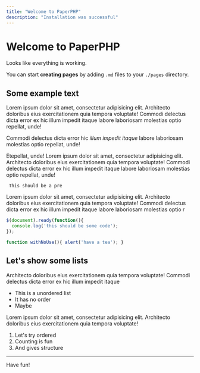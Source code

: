 ```yaml
---
title: "Welcome to PaperPHP"
description: "Installation was successful"
---
```


# Welcome to PaperPHP

Looks like everything is working. 

You can start **creating pages** by adding `.md` files to your `./pages` directory.

## Some example text

Lorem ipsum dolor sit amet, consectetur adipisicing elit. Architecto doloribus eius exercitationem quia tempora voluptate! Commodi delectus dicta error ex hic illum impedit itaque labore laboriosam molestias optio repellat, unde!

Commodi delectus dicta error hic _illum impedit itaque_ labore laboriosam molestias optio repellat, unde!

Etepellat, unde! Lorem ipsum dolor sit amet, consectetur adipisicing elit. Architecto doloribus eius exercitationem quia tempora voluptate! Commodi delectus dicta error ex hic illum impedit itaque labore laboriosam molestias optio repellat, unde!

     This should be a pre
     
Lorem ipsum dolor sit amet, consectetur adipisicing elit. Architecto doloribus eius exercitationem quia tempora voluptate! Commodi delectus dicta error ex hic illum impedit itaque labore laboriosam molestias optio r

```js
$(document).ready(function(){
  console.log('this should be some code');
});

function withNoUse(){ alert('have a tea'); } 
```

## Let's show some lists

Architecto doloribus eius exercitationem quia tempora voluptate! Commodi delectus dicta error ex hic illum impedit itaque

- This is a unordered list
- It has no order
- Maybe

Lorem ipsum dolor sit amet, consectetur adipisicing elit. Architecto doloribus eius exercitationem quia tempora voluptate! 

1. Let's try ordered
2. Counting is fun
3. And gives structure

***

Have fun!